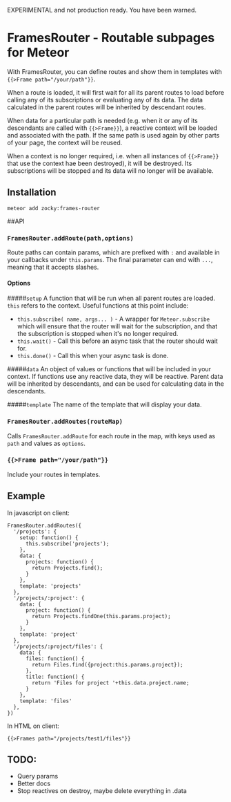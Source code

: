 EXPERIMENTAL and not production ready. You have been warned.

# FramesRouter - Routable subpages for Meteor

With FramesRouter, you can define routes and show them in templates with `{{>Frame path="/your/path"}}`.

When a route is loaded, it will first wait for all its parent routes to load before calling any of its subscriptions or evaluating any of its data. 
The data calculated in the parent routes will be inherited by descendant routes. 

When data for a particular path is needed (e.g. when it or any of its descendants are called with `{{>Frame}}`), a reactive context will be loaded 
and associated with the path. If the same path is used again by other parts of your page, the context will be reused.

When a context is no longer required, i.e. when all instances of `{{>Frame}}` that use the context hae been destroyed), it will be destroyed. Its
subscriptions will be stopped and its data will no longer will be available.

## Installation
`meteor add zocky:frames-router`

##API
### `FramesRouter.addRoute(path,options)`
Route paths can contain params, which are prefixed with `:` and available in your callbacks under `this.params`. The final parameter can end with `...`, meaning that it accepts slashes.

#### Options
#####`setup`
A function that will be run when all parent routes are loaded. `this` refers to the context. Useful functions at this point include:
* `this.subscribe( name, args... )` - A wrapper for `Meteor.subscribe` which will ensure that the router will wait for the subscription, and that the subscription is stopped when it's no longer required.
* `this.wait()` - Call this before an async task that the router should wait for.
* `this.done()` - Call this when your async task is done. 

#####`data`
An object of values or functions that will be included in your context. If functions use any reactive data, they will be reactive.
Parent data will be inherited by descendants, and can be used for calculating data in the descendants.

#####`template`
The name of the template that will display your data.  

### `FramesRouter.addRoutes(routeMap)`
Calls `FramesRouter.addRoute` for each route in the map, with keys used as `path` and values as `options`.

### `{{>Frame path="/your/path"}}`
Include your routes in templates.

## Example
In javascript on client:

    FramesRouter.addRoutes({
      '/projects': {
        setup: function() {
          this.subscribe('projects');
        },
        data: {
          projects: function() {
            return Projects.find();
          }
        },
        template: 'projects'
      },
      '/projects/:project': {
        data: {
          project: function() {
            return Projects.findOne(this.params.project);
          }
        },
        template: 'project'
      },
      '/projects/:project/files': {
        data: {
          files: function() {
            return Files.find({project:this.params.project});
          },
          title: function() {
            return 'Files for project '+this.data.project.name;
          }
        },
        template: 'files'
      },
    })
    
In HTML on client:
    
    {{>Frames path="/projects/test1/files"}}
    
## TODO:
* Query params
* Better docs
* Stop reactives on destroy, maybe delete everything in .data
